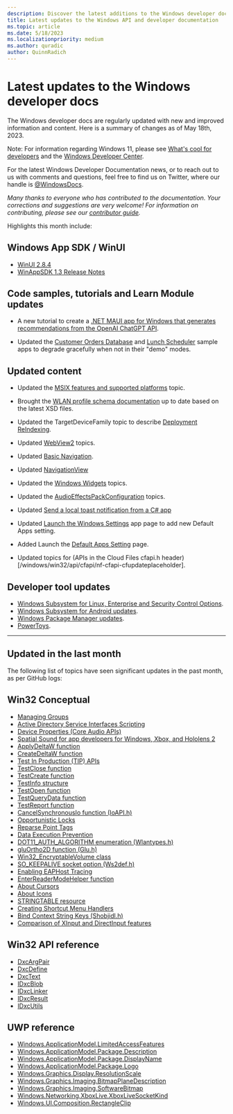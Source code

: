 ```yaml
---
description: Discover the latest additions to the Windows developer docs.
title: Latest updates to the Windows API and developer documentation
ms.topic: article
ms.date: 5/18/2023
ms.localizationpriority: medium
ms.author: quradic
author: QuinnRadich
---
```


# Latest updates to the Windows developer docs

The Windows developer docs are regularly updated with new and improved information and content. Here is a summary of changes as of May 18th, 2023.

Note: For information regarding Windows 11, please see [What's cool for developers](https://developer.microsoft.com/windows/windows-for-developers/) and the [Windows Developer Center](https://developer.microsoft.com/windows/).

For the latest Windows Developer Documentation news, or to reach out to us with comments and questions, feel free to find us on Twitter, where our handle is [@WindowsDocs](https://twitter.com/windowsdocs).

*Many thanks to everyone who has contributed to the documentation. Your corrections and suggestions are very welcome! For information on contributing, please see our [contributor guide](/contribute/).*

Highlights this month include:

## Windows App SDK / WinUI

* [WinUI 2.8.4](https://github.com/microsoft/microsoft-ui-xaml/releases/tag/v2.8.4)
* [WinAppSDK 1.3 Release Notes](/windows/apps/windows-app-sdk/stable-channel)

## Code samples, tutorials and Learn Module updates

* A new tutorial to create a [.NET MAUI app for Windows that generates recommendations from the OpenAI ChatGPT API](/windows/apps/windows-dotnet-maui/tutorial-maui-ai).

* Updated the [Customer Orders Database](https://github.com/microsoft/Windows-appsample-customers-orders-database) and [Lunch Scheduler](https://github.com/microsoft/Windows-appsample-lunch-scheduler) sample apps to degrade gracefully when not in their "demo" modes.


## Updated content

* Updated the [MSIX features and supported platforms](/windows/msix/supported-platforms) topic.

* Brought the [WLAN profile schema documentation](/windows/win32/nativewifi/wlan-profileschema-schema) up to date based on the latest XSD files.

* Updated the TargetDeviceFamily topic to describe [Deployment ReIndexing](/uwp/schemas/appxpackage/uapmanifestschema/element-targetdevicefamily).

* Updated [WebView2](/microsoft-edge/webview2/concepts/overview-features-apis?tabs=dotnetcsharp) topics.

* Updated [Basic Navigation](/windows/apps/design/basics/navigate-between-two-pages).

* Updated [NavigationView](/windows/apps/design/controls/navigationview)

* Updated the [Windows Widgets](/windows/apps/design/widgets/) topics.

* Updated the [AudioEffectsPackConfiguration](/uwp/api/windows.media.audio.audioeffectspackconfiguration) topics.

* Updated [Send a local toast notification from a C# app](/windows/apps/design/shell/tiles-and-notifications/send-local-toast?tabs=uwp)

* Updated [Launch the Windows Settings](/windows/uwp/launch-resume/launch-settings-app) app page to add new Default Apps setting.
 
* Added Launch the [Default Apps Setting](/windows/uwp/launch-resume/launch-default-apps-settings) page.

* Updated topics for (APIs in the Cloud Files cfapi.h header)[/windows/win32/api/cfapi/nf-cfapi-cfupdateplaceholder].


## Developer tool updates

* [Windows Subsystem for Linux, Enterprise and Security Control Options](/windows/wsl/enterprise).
* [Windows Subsystem for Android updates](/windows/android/wsa/).
* [Windows Package Manager updates](/windows/package-manager/).
* [PowerToys](/windows/powertoys/install).

<hr>

## Updated in the last month

The following list of topics have seen significant updates in the past month, as per GitHub logs:

## Win32 Conceptual

<ul>
<li><a href="/windows/desktop/AD/managing-groups">Managing Groups</a></li>
<li><a href="/windows/desktop/ADSI/adsi-scripting-tutorial">Active Directory Service Interfaces Scripting</a></li>
<li><a href="/windows/desktop/CoreAudio/device-properties">Device Properties (Core Audio APIs)</a></li>
<li><a href="/windows/desktop/CoreAudio/spatial-sound">Spatial Sound for app developers for Windows, Xbox, and Hololens 2</a></li>
<li><a href="/windows/desktop/DevNotes/msdelta-applydeltaw">ApplyDeltaW function</a></li>
<li><a href="/windows/desktop/DevNotes/msdelta-createdeltaw">CreateDeltaW function</a></li>
<li><a href="/windows/desktop/DevNotes/test-in-production-api">Test In Production (TIP) APIs</a></li>
<li><a href="/windows/desktop/DevNotes/tip-testclose-function">TestClose function</a></li>
<li><a href="/windows/desktop/DevNotes/tip-testcreate-function">TestCreate function</a></li>
<li><a href="/windows/desktop/DevNotes/tip-testinfo-structure">TestInfo structure</a></li>
<li><a href="/windows/desktop/DevNotes/tip-testopen-function">TestOpen function</a></li>
<li><a href="/windows/desktop/DevNotes/tip-testquerydata-function">TestQueryData function</a></li>
<li><a href="/windows/desktop/DevNotes/tip-testreport-function">TestReport function</a></li>
<li><a href="/windows/desktop/FileIO/cancelsynchronousio-func">CancelSynchronousIo function (IoAPI.h)</a></li>
<li><a href="/windows/desktop/FileIO/opportunistic-locks">Opportunistic Locks</a></li>
<li><a href="/windows/desktop/FileIO/reparse-point-tags">Reparse Point Tags</a></li>
<li><a href="/windows/desktop/Memory/data-execution-prevention">Data Execution Prevention</a></li>
<li><a href="/windows/desktop/NativeWiFi/dot11-auth-algorithm">DOT11_AUTH_ALGORITHM enumeration (Wlantypes.h)</a></li>
<li><a href="/windows/desktop/OpenGL/gluortho2d">gluOrtho2D function (Glu.h)</a></li>
<li><a href="/windows/desktop/SecProv/win32-encryptablevolume">Win32_EncryptableVolume class</a></li>
<li><a href="/windows/desktop/WinSock/so-keepalive">SO_KEEPALIVE socket option (Ws2def.h)</a></li>
<li><a href="/windows/desktop/eaphost/enabling-tracing">Enabling EAPHost Tracing</a></li>
<li><a href="/windows/desktop/inputdev/enterreadermodehelper">EnterReaderModeHelper function</a></li>
<li><a href="/windows/desktop/menurc/about-cursors">About Cursors</a></li>
<li><a href="/windows/desktop/menurc/about-icons">About Icons</a></li>
<li><a href="/windows/desktop/menurc/stringtable-resource">STRINGTABLE resource</a></li>
<li><a href="/windows/desktop/shell/context-menu-handlers">Creating Shortcut Menu Handlers</a></li>
<li><a href="/windows/desktop/shell/str-constants">Bind Context String Keys (Shobjidl.h)</a></li>
<li><a href="/windows/desktop/xinput/xinput-and-directinput">Comparison of XInput and DirectInput features</a></li>

</ul>

## Win32 API reference
<ul>
<li><a href="/windows/win32/api/dxcapi/ns-dxcapi-dxcargpair">DxcArgPair </a></li>
<li><a href="/windows/win32/api/dxcapi/ns-dxcapi-dxcdefine">DxcDefine </a></li>
<li><a href="/windows/win32/api/dxcapi/ns-dxcapi-dxctext">DxcText </a></li>
<li><a href="/windows/win32/api/dxcapi/ns-dxcapi-idxcblob">IDxcBlob </a></li>
<li><a href="/windows/win32/api/dxcapi/ns-dxcapi-idxclinker">IDxcLinker </a></li>
<li><a href="/windows/win32/api/dxcapi/ns-dxcapi-idxcresult">IDxcResult </a></li>
<li><a href="/windows/win32/api/dxcapi/ns-dxcapi-idxcutils">IDxcUtils </a></li>

</ul>

## UWP reference
<ul>
<li><a href="/uwp/api/windows.applicationmodel.limitedaccessfeatures">Windows.ApplicationModel.LimitedAccessFeatures</a></li>
<li><a href="/uwp/api/windows.applicationmodel.package.description">Windows.ApplicationModel.Package.Description</a></li>
<li><a href="/uwp/api/windows.applicationmodel.package.displayname">Windows.ApplicationModel.Package.DisplayName</a></li>
<li><a href="/uwp/api/windows.applicationmodel.package.logo">Windows.ApplicationModel.Package.Logo</a></li>
<li><a href="/uwp/api/windows.graphics.display.resolutionscale">Windows.Graphics.Display.ResolutionScale</a></li>
<li><a href="/uwp/api/windows.graphics.imaging.bitmapplanedescription">Windows.Graphics.Imaging.BitmapPlaneDescription</a></li>
<li><a href="/uwp/api/windows.graphics.imaging.softwarebitmap">Windows.Graphics.Imaging.SoftwareBitmap</a></li>
<li><a href="/uwp/api/windows.networking.xboxlive.xboxlivesocketkind">Windows.Networking.XboxLive.XboxLiveSocketKind</a></li>
<li><a href="/uwp/api/windows.ui.composition.rectangleclip">Windows.UI.Composition.RectangleClip</a></li>
</ul>